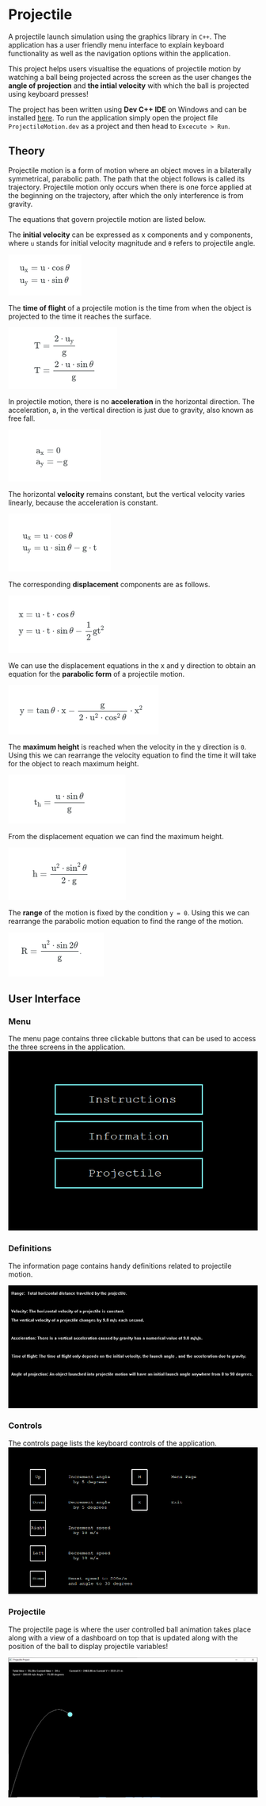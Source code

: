 # Projectile
A projectile launch simulation using the graphics library in `C++`. The application has a user friendly menu interface to explain keyboard functionality as well as the navigation options within the application.

This project helps users visualtise the equations of projectile motion by watching a ball being projected across the screen as the user changes the **angle of projection** and **the intial velocity** with which the ball is projected using keyboard presses!

The project has been written using **Dev C++ IDE** on Windows and can be installed [here](https://sourceforge.net/projects/orwelldevcpp/). To run the application simply open the project file `ProjectileMotion.dev` as a project and then head to `Excecute > Run`.

## Theory 

Projectile motion is a form of motion where an object moves in a bilaterally symmetrical, parabolic path. The path that the object follows is called its trajectory. Projectile motion only occurs when there is one force applied at the beginning on the trajectory, after which the only interference is from gravity.

The equations that govern projectile motion are listed below.

The **initial velocity** can be expressed as x components and y components, where `u` stands for initial velocity magnitude and `θ` refers to projectile angle.

![image](media/initial.png)

The **time of flight** of a projectile motion is the time from when the object is projected to the time it reaches the surface.

![image](media/time.png)

In projectile motion, there is no **acceleration** in the horizontal direction. The acceleration, a, in the vertical direction is just due to gravity, also known as free fall.

![image](media/acceleration.png)

The horizontal **velocity** remains constant, but the vertical velocity varies linearly, because the acceleration is constant. 

![image](media/velocity.png)

The corresponding **displacement** components are as follows.

![image](media/displacement.png)

We can use the displacement equations in the x and y direction to obtain an equation for the **parabolic form** of a projectile motion.

![image](media/parabola.png)

The **maximum height** is reached when the velocity in the y direction is `0`. Using this we can rearrange the velocity equation to find the time it will take for the object to reach maximum height.

![image](media/maxtime.png)

From the displacement equation we can find the maximum height.

![image](media/maxheight.png)

The **range** of the motion is fixed by the condition `y = 0`. Using this we can rearrange the parabolic motion equation to find the range of the motion.

![image](media/range.png)


## User Interface 

### Menu
The menu page contains three clickable buttons that can be used to access the three screens in the application.
![image](media/menu.png)

### Definitions
The information page contains handy definitions related to projectile motion.

![image](media/information.png)

### Controls
The controls page lists the keyboard controls of the application.
![image](media/instructions.png)

### Projectile

The projectile page is where the user controlled ball animation takes place along with a view of a dashboard on top that is updated along with the position of the ball to display projectile variables!

![image](media/projectile.png)


